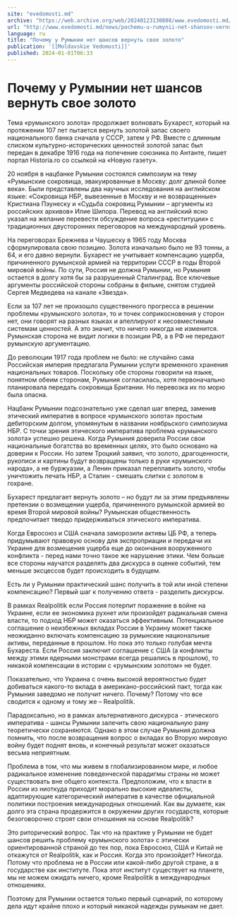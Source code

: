 ```yaml
---
site: "evedomosti.md"
archive: "https://web.archive.org/web/20240123130808/www.evedomosti.md/news/pochemu-u-rumynii-net-shansov-vernut-svoe-zoloto"
url: "http://www.evedomosti.md/news/pochemu-u-rumynii-net-shansov-vernut-svoe-zoloto"
language: ru
title: "Почему у Румынии нет шансов вернуть свое золото"
publication: '[[Moldavskie Vedomosti]]'
published: 2024-01-01T06:33
---
```


# Почему у Румынии нет шансов вернуть свое золото

Тема «румынского золота» продолжает волновать Бухарест, который на протяжении 107 лет пытается вернуть золотой запас своего национального банка сначала у СССР, затем у РФ. Вместе с длинным списком культурно-исторических ценностей золотой запас был передан в декабре 1916 года на попечение союзника по Антанте, пишет портал Historia.ro со ссылкой на «Новую газету».

20 ноября в нацбанке Румынии состоялся симпозиум на тему «Румынские сокровища, эвакуированные в Москву: долг длиной более века». Были представлены два научных исследования на английском языке: «Сокровища НБР, вывезенные в Москву и не возвращенные» Кристиана Пэунеску и «Судьба сокровищ Румынии – аргументы из российских архивов» Илие Шипора. Перевод на английский ясно указал на желание перевести обсуждение вопроса «реституции» с традиционных двусторонних переговоров на международный уровень.

На переговорах Брежнева и Чаушеску в 1965 году Москва сформулировала свою позицию. Золота изначально было не 93 тонны, а 64, и его давно вернули. Бухарест не учитывает компенсацию ущерба, причиненного румынской армией на территории СССР в годы Второй мировой войны. По сути, Россия не должна Румынии, но Румыния остается в долгу хотя бы за разрушенный Сталинград. Все ключевые аргументы российской стороны собраны в фильме, снятом студией Сергея Медведева на канале «Звезда».

Если за 107 лет не произошло существенного прогресса в решении проблемы «румынского золота», то и точек соприкосновения у сторон нет, они говорят на разных языках и апеллируют к несовместимым системам ценностей. А это значит, что ничего никогда не изменится. Румынская сторона не видит логики в позиции РФ, а в РФ не передают румынскую аргументацию.

До революции 1917 года проблем не было: не случайно сама Российская империя предлагала Румынии услуги временного хранения национальных товаров. Поскольку обе стороны говорили на языке, понятном обеим сторонам, Румыния согласилась, хотя первоначально планировала передать сокровища Британии. Но перевозка их по морю была опасна.

Нацбанк Румынии подсознательно уже сделал шаг вперед, заменив этический императив в вопросе «румынского золота» простым дебиторским долгом, упомянутым в названии ноябрьского симпозиума НБР. С точки зрения этического императива проблема «румынского золота» успешно решена. Когда Румыния доверила России свои национальные богатства во временных целях, это было основано на доверии к России. Но затем Троцкий заявил, что золото, драгоценности, рукописи и картины будут возвращены только в руки «румынского народа», а не буржуазии, а Ленин приказал переплавить золото, чтобы уничтожить печать НБР, а Сталин - смешать слитки с золотом в гохране.

Бухарест предлагает вернуть золото – но будут ли за этим предъявлены претензии о возмещении ущерба, причиненного румынской армией во время Второй мировой войны? Румынская общественность предпочитает твердо придерживаться этического императива.

Когда Евросоюз и США сначала заморозили активы ЦБ РФ, а теперь придумывают правовую основу для экспроприации и передачи их Украине для возмещения ущерба еще до окончания вооруженного конфликта - перед нами точно такое же нарушение этики. Чем больше все стороны научатся разделять два дискурса в оценке событий, тем меньше эксцессов будет происходить в будущем.

Есть ли у Румынии практический шанс получить в той или иной степени компенсацию? Первый шаг к получению ответа - разделить дискурсы.

В рамках Realpolitik если Россия потерпит поражение в войне на Украине, если ее экономика рухнет или произойдет радикальная смена власти, то подход НБР может оказаться эффективным. Потенциальное соглашение о неизбежных вкладах России в Украину может также неожиданно включать компенсацию за румынские национальные активы, переданные в прошлом. Но пока это только голубая мечта Бухареста. Если Россия заключит соглашение с США (а конфликты между этими ядерными монстрами всегда решались в прошлом), то никакой компенсации в истории с «румынским золотом» не будет.

Показательно, что Украина с очень высокой вероятностью будет добиваться какого-то вклада в американо-российский пакт, тогда как Румыния заведомо не получит ничего. Почему? Потому что все сводится к одному и тому же – Realpolitik.

Парадоксально, но в рамках альтернативного дискурса - этического императива - шансы Румынии залечить свою национальную рану теоретически сохраняются. Однако в этом случае Румыния должна помнить, что после возвращения вопрос о вкладах во Вторую мировую войну будет поднят вновь, и конечный результат может оказаться весьма неприятным.

Проблема в том, что мы живем в глобализированном мире, и любое радикальное изменение поведенческой парадигмы страны не может существовать вне общего контекста. Предположим, что к власти в России из ниоткуда приходят морально высокие идеалисты, адаптирующие категорический императив в качестве официальной политики построения международных отношений. Как вы думаете, как долго эта страна продержится в окружении других государств, которые безоговорочно строят свои отношения на основе Realpolitik?

Это риторический вопрос. Так что на практике у Румынии не будет шансов решить проблему «румынского золота» с этически ориентированной страной до тех пор, пока Евросоюз, США и Китай не откажутся от Realpolitik, как и Россия. Когда это произойдет? Никогда. Потому что проблема не в России или какой-либо другой стране, а в государстве как институте. Пока этот институт существует на планете, мы не можем ожидать ничего, кроме Realpolitik в международных отношениях.

Поэтому для Румынии остается только первый сценарий, по которому дела идут крайне плохо и который никакой надежды румынам не дает.